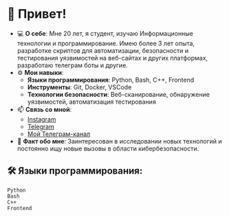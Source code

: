 # 👋 Привет!

- 💻 **О себе**: Мне 20 лет, я студент, изучаю Информационные технологии и программирование. Имею более 3 лет опыта, разработке скриптов для автоматизации, безопасности и тестирования уязвимостей на веб-сайтах и других платформах, разработаю телеграм боты и другие.
- ⚙️ **Мои навыки**:
  - **Языки программирования**: Python, Bash, C++, Frontend
  - **Инструменты**: Git, Docker, VSCode
  - **Технологии безопасности**: Веб-сканирование, обнаружение уязвимостей, автоматизация тестирования
- 📫 **Связь со мной**:
  - [Instagram](https://Instagram.com/cs.mer6)
  - [Telegram](https://t.me/Muhammedov)
  - [Мой Телеграм-канал](https://t.me/Networking_Security)
- 🎯 **Факт обо мне**: Заинтересован в исследовании новых технологий и постоянно ищу новые вызовы в области кибербезопасности.

## 🛠️ **Языки программирования**:

```plaintext
Python
Bash
C++
Frontend
